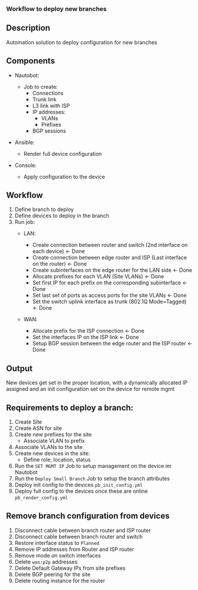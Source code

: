 ### Workflow to deploy new branches

## Description

Automation solution to deploy configuration for new branches

## Components

- Nautobot:
    - Job to create:
        - Connections
        - Trunk link
        - L3 link with ISP
        - IP addresses:
            - VLANs
            - Prefixes
        - BGP sessions

- Ansible:
    - Render full device configuration

- Console:
    - Apply configuration to the device

## Workflow

1. Define branch to deploy
2. Define devices to deploy in the branch
3. Run job:
    - LAN:
        - Create connection between router and switch (2nd interface on each device) <- Done
        - Create connection between edge router and ISP (Last interface on the router) <- Done
        - Create subinterfaces on the edge router for the LAN side <- Done
        - Allocate prefixes for each VLAN (Site VLANs) <- Done
        - Set first IP for each prefix on the corresponding subinterface <- Done
        - Set last set of ports as access ports for the site VLANs <- Done
        - Set the switch uplink interface as trunk (802.1Q Mode=Tagged) <- Done

    - WAN:
        - Allocate prefix for the ISP connection <- Done
        - Set the interfaces IP on the ISP link <- Done
        - Setup BGP session between the edge router and the ISP router <- Done

## Output

New devices get set in the proper location, with a dynamically allocated IP assigned and an init configuration set on the device for remote mgmt


## Requirements to deploy a branch:

1. Create Site
2. Create ASN for site
3. Create new prefixes for the site
    - Associate VLAN to prefix
4. Associate VLANs to the site
5. Create new devices in the site:
    - Define role, location, status
6. Run the `SET MGMT IP` Job to setup management on the device im Nautobot
7. Run the `Deploy Small Branch` Job to setup the branch attributes
8. Deploy init config to the devices `pb_init_config.yml`
9. Deploy full config to the devices once these are online `pb_render_config.yml`

## Remove branch configuration from devices

1. Disconnect cable between branch router and ISP router
2. Disconnect cable between branch router and switch
3. Restore interface status to `Planned`
4. Remove IP addresses from Router and ISP router
5. Remove mode on switch interfaces
6. Delete `wan:p2p` addresses
7. Delete Default Gateway IPs from site prefixes
8. Delete BGP peering for the site
9. Delete routing instance for the router
